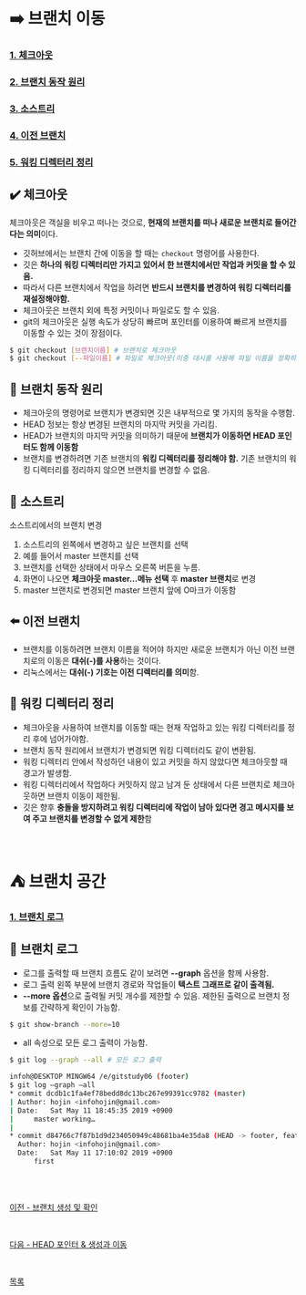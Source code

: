 # **:arrow_right: 브랜치 이동**


### [1. 체크아웃](#heavy_check_mark-체크아웃)
### [2. 브랜치 동작 원리](#wrench-브랜치-동작-원리)
### [3. 소스트리](#evergreen_tree-소스트리)
### [4. 이전 브랜치](#arrow_left-이전-브랜치)
### [5. 워킹 디렉터리 정리](#page_facing_up-워킹-디렉터리-정리)

## **:heavy_check_mark: 체크아웃**
체크아웃은 객실을 비우고 떠나는 것으로, **현재의 브랜치를 떠나 새로운 브랜치로 들어간다는 의미**이다.
- 깃허브에서는 브랜치 간에 이동을 할 때는 `checkout` 명령어를 사용한다.
- 깃은 **하나의 워킹 디렉터리만 가지고 있어서 한 브랜치에서만 작업과 커밋을 할 수 있음.**
- 따라서 다른 브랜치에서 작업을 하려면 **반드시 브랜치를 변경하여 워킹 디렉터리를 재설정해야함.**
- 체크아웃은 브랜치 외에 특정 커밋이나 파일로도 할 수 있음.
- git의 체크아웃은 실행 속도가 상당히 빠르며 포인터를 이용하여 빠르게 브랜치를 이동할 수 있는 것이 장점이다.
```bash
$ git checkout [브랜치이름] # 브랜치로 체크아웃
$ git checkout [--파일이름] # 파일로 체크아웃(이중 대시를 사용해 파일 이름을 정확히 지정하여 브랜치를 변경할 수 있음)
```

## **:wrench: 브랜치 동작 원리**
- 체크아웃의 명령어로 브랜치가 변경되면 깃은 내부적으로 몇 가지의 동작을 수행함.
- HEAD 정보는 항상 변경된 브랜치의 마지막 커밋을 가리킴.
- HEAD가 브랜치의 마지막 커밋을 의미하기 때문에 **브랜치가 이동하면 HEAD 포인터도 함께 이동함**
- 브랜치를 변경하려면 기존 브랜치의 **워킹 디렉터리를 정리해야 함.** 기존 브랜치의 워킹 디렉터리를 정리하지 않으면
브랜치를 변경할 수 없음.


## **:evergreen_tree: 소스트리**
소스트리에서의 브랜치 변경
1. 소스트리의 왼쪽에서 변경하고 싶은 브랜치를 선택
2. 예를 들어서 master 브랜치를 선택
3. 브랜치를 선택한 상태에서 마우스 오른쪽 버튼을 누름.
4. 화면이 나오면 **체크아웃 master...메뉴 선택** 후 **master 브랜치**로 변경
5. master 브랜치로 변경되면 master 브랜치 앞에 O마크가 이동함

## **:arrow_left: 이전 브랜치**
- 브랜치를 이동하려면 브랜치 이름을 적어야 하지만 새로운 브랜치가 아닌 이전 브랜치로의 이동은 **대쉬(-)를 사용**하는 것이다.
- 리눅스에서는 **대쉬(-) 기호는 이전 디렉터리를 의미**함. 


## **:page_facing_up: 워킹 디렉터리 정리**
- 체크아웃을 사용하여 브랜치를 이동할 때는 현재 작업하고 있는 워킹 디렉터리를 정리 후에 넘어가야함.
- 브랜치 동작 원리에서 브랜치가 변경되면 워킹 디렉터리도 같이 변환됨.
- 워킹 디렉터리 안에서 작성하던 내용이 있고 커밋을 하지 않았다면 체크아웃할 때 경고가 발생함.
- 워킹 디렉터리에서 작업하다 커밋하지 않고 남겨 둔 상태에서 다른 브랜치로 체크아웃하면 브랜치 이동이 제한됨.
- 깃은 향후 **충돌을 방지하려고 워킹 디렉터리에 작업이 남아 있다면 경고 메시지를 보여 주고 브랜치를 변경할 수 없게 제한**함

<br>

# **:tent: 브랜치 공간**

### [1. 브랜치 로그](#pushpin-브랜치-로그)



## **:pushpin: 브랜치 로그**
- 로그를 출력할 때 브랜치 흐름도 같이 보려면 **--graph** 옵션을 함께 사용함.
- 로그 출력 왼쪽 부분에 브랜치 경로와 작업들이 **텍스트 그래프로 같이 출격됨.**
- **--more 옵션**으로 출력될 커밋 개수를 제한할 수 있음. 제한된 출력으로 브랜치 정보를 간략하게 확인이 가능함.
```bash
$ git show-branch --more=10
```
- all 속성으로 모든 로그 출력이 가능함.
```bash
$ git log --graph --all # 모든 로그 출력

infoh@DESKTOP MINGW64 /e/gitstudy06 (footer)
$ git log –graph –all
* commit dcdb1c1fa4ef78bedd8dc13bc267e99391cc9782 (master)
| Author: hojin <infohojin@gmail.com>
| Date:   Sat May 11 18:45:35 2019 +0900
|     master working…
|
* commit d84766c7f87b1d9d234050949c48681ba4e35da8 (HEAD -> footer, feature)
  Author: hojin <infohojin@gmail.com>
  Date:   Sat May 11 17:10:02 2019 +0900
      first
```

<br><br>

[이전 - 브랜치 생성 및 확인](6-3,6-4정리.md)

<br>

[다음 - HEAD 포인터 & 생성과 이동](6주차7-8.md)

<br>

[목록](README.md)
